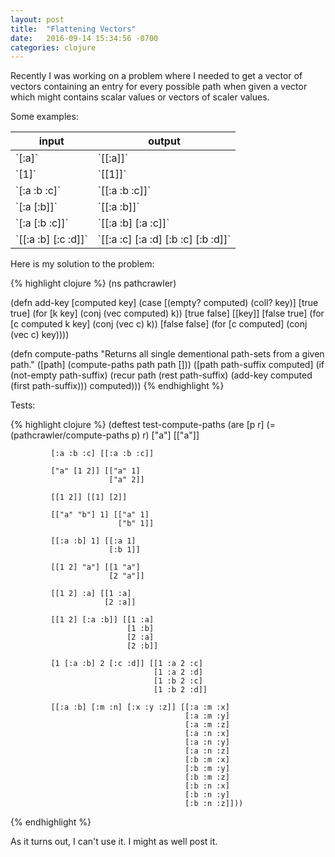 ```yaml
---
layout: post
title:  "Flattening Vectors"
date:   2016-09-14 15:34:56 -0700
categories: clojure
---
```

Recently I was working on a problem where I needed to get a vector of vectors containing an entry
for every possible path when given a vector which might contains scalar values or vectors of scaler
values.

Some examples:
<table>
  <thead>
    <tr>
        <th>input</th><th>output</th>
    </tr>
  </thead>
  <tbody>
    <tr>
        <td> `[:a]` </td><td> `[[:a]]` </td>
    </tr>
    <tr>
        <td>`[1]`</td><td>`[[1]]`</td>
    </tr>
    <tr>
        <td>`[:a :b :c]`</td><td>`[[:a :b :c]]`</td>
    </tr>
    <tr>
        <td>`[:a [:b]]`</td><td>`[[:a :b]]`</td>
    </tr>
    <tr>
        <td>`[:a [:b :c]]`</td><td>`[[:a :b] [:a :c]]`</td>
    </tr>
    <tr>
        <td>`[[:a :b] [:c :d]]`</td><td>`[[:a :c] [:a :d] [:b :c] [:b :d]]`</td>
    </tr>
  </tbody>
</table>

Here is my solution to the problem:

{% highlight clojure %}
(ns pathcrawler)

(defn add-key
  [computed key]
  (case [(empty? computed) (coll? key)]
    [true true] (for [k key]
                  (conj (vec computed) k))
    [true false] [[key]]
    [false true] (for [c computed
                       k key]
                   (conj (vec c) k))
    [false false] (for [c computed]
                    (conj (vec c) key))))

(defn compute-paths
  "Returns all single dementional path-sets from a given path."
  ([path]
   (compute-paths path path []))
  ([path path-suffix computed]
   (if (not-empty path-suffix)
     (recur path (rest path-suffix) (add-key computed (first path-suffix)))
     computed)))
{% endhighlight %}

Tests:

{% highlight clojure %}
(deftest test-compute-paths
  (are [p r] (= (pathcrawler/compute-paths p) r)
             ["a"] [["a"]]

             [:a :b :c] [[:a :b :c]]

             ["a" [1 2]] [["a" 1]
                          ["a" 2]]

             [[1 2]] [[1] [2]]

             [["a" "b"] 1] [["a" 1]
                            ["b" 1]]

             [[:a :b] 1] [[:a 1]
                          [:b 1]]

             [[1 2] "a"] [[1 "a"]
                          [2 "a"]]

             [[1 2] :a] [[1 :a]
                         [2 :a]]

             [[1 2] [:a :b]] [[1 :a]
                              [1 :b]
                              [2 :a]
                              [2 :b]]

             [1 [:a :b] 2 [:c :d]] [[1 :a 2 :c]
                                    [1 :a 2 :d]
                                    [1 :b 2 :c]
                                    [1 :b 2 :d]]

             [[:a :b] [:m :n] [:x :y :z]] [[:a :m :x]
                                           [:a :m :y]
                                           [:a :m :z]
                                           [:a :n :x]
                                           [:a :n :y]
                                           [:a :n :z]
                                           [:b :m :x]
                                           [:b :m :y]
                                           [:b :m :z]
                                           [:b :n :x]
                                           [:b :n :y]
                                           [:b :n :z]]))
{% endhighlight %}

As it turns out, I can't use it. I might as well post it.